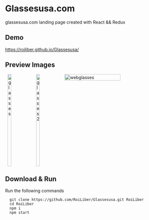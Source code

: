 # Glassesusa.com

glassesusa.com landing page created with React && Redux

## Demo

https://roiliber.github.io/Glassesusa/

## Preview Images

<div style="display: flex; justify-content: space-around; flex-wrap: wrap;">
  <img src="https://i.ibb.co/BgSJ2nk/glasses.jpg" alt="glasses" border="0" width="15%" height="300px">
  <img src="https://i.ibb.co/NY7ZBt9/glasses2.jpg" alt="glasses2" border="0" width="15%" height="300px">
  <img src="https://i.ibb.co/ngPd0XS/webglasses.jpg" alt="webglasses" border="0" width="60%">
</div>

## Download & Run
Run the following commands
```
  git clone https://github.com/RoiLiber/Glassesusa.git RoiLiber
  cd RoiLiber
  npm i
  npm start
```
